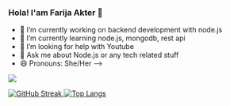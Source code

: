 ### Hola! I'am Farija Akter 👋
- 🔭 I’m currently working on backend development with node.js
- 🌱 I’m currently learning node.js, mongodb, rest api 
- 🤔 I’m looking for help with Youtube
- 💬 Ask me about Node.js or any tech related stuff
- 😄 Pronouns: She/Her
-->
<img align="centre" src="(https://github-readme-stats.vercel.app/api?username=FarijaAkter&theme=synthwave)"/>


[![GitHub Streak](http://github-readme-streak-stats.herokuapp.com?user=FarijaAkter&theme=synthwave)](https://git.io/streak-stats),[![Top Langs](https://github-readme-stats.vercel.app/api/top-langs/?username=FarijaAkter&layout=compact)](https://github.com/FarijaAkter/github-readme-stats)
